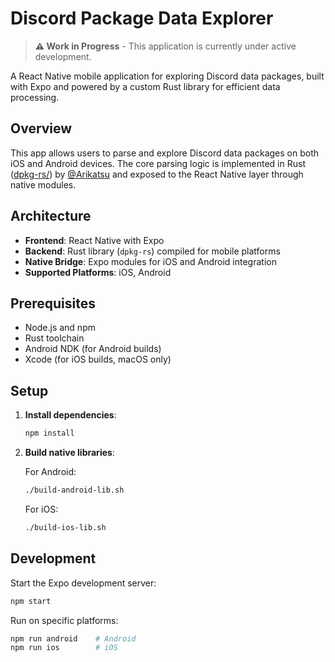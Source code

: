 # Discord Package Data Explorer

> **⚠️ Work in Progress** - This application is currently under active development.

A React Native mobile application for exploring Discord data packages, built with Expo and powered by a custom Rust library for efficient data processing.

## Overview

This app allows users to parse and explore Discord data packages on both iOS and Android devices. The core parsing logic is implemented in Rust ([dpkg-rs/](dpkg-rs/)) by [@Arikatsu](https://github.com/Arikatsu) and exposed to the React Native layer through native modules.

## Architecture

- **Frontend**: React Native with Expo
- **Backend**: Rust library (`dpkg-rs`) compiled for mobile platforms
- **Native Bridge**: Expo modules for iOS and Android integration
- **Supported Platforms**: iOS, Android

## Prerequisites

- Node.js and npm
- Rust toolchain
- Android NDK (for Android builds)
- Xcode (for iOS builds, macOS only)

## Setup

1. **Install dependencies**:

   ```bash
   npm install
   ```

2. **Build native libraries**:

   For Android:

   ```bash
   ./build-android-lib.sh
   ```

   For iOS:

   ```bash
   ./build-ios-lib.sh
   ```

## Development

Start the Expo development server:

```bash
npm start
```

Run on specific platforms:

```bash
npm run android    # Android
npm run ios        # iOS
```
